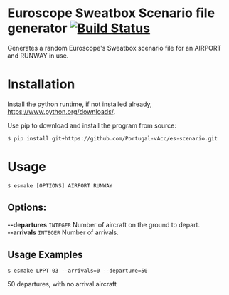 # Euroscope Sweatbox Scenario file generator [![Build Status](https://travis-ci.org/pedro2555/scenarios-es.svg?branch=master)](https://travis-ci.org/pedro2555/scenarios-es)

Generates a random Euroscope's Sweatbox scenario file for an AIRPORT and RUNWAY in use.

# Installation

Install the python runtime, if not installed already, https://www.python.org/downloads/.

Use pip to download and install the program from source:

    $ pip install git+https://github.com/Portugal-vAcc/es-scenario.git

# Usage

    $ esmake [OPTIONS] AIRPORT RUNWAY

## Options:

**--departures** `INTEGER`  Number of aircraft on the ground to depart.  
**--arrivals** `INTEGER`    Number of arrivals.

## Usage Examples

    $ esmake LPPT 03 --arrivals=0 --departure=50

50 departures, with no arrival aircraft